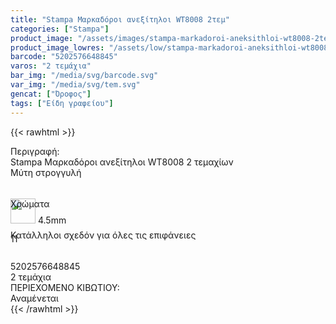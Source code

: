 ```yaml
---
title: "Stampa Μαρκαδόροι ανεξίτηλοι WT8008 2τεμ"
categories: ["Stampa"]
product_image: "/assets/images/stampa-markadoroi-aneksithloi-wt8008-2tem.jpg"
product_image_lowres: "/assets/low/stampa-markadoroi-aneksithloi-wt8008-2tem.jpg"
barcode: "5202576648845"
varos: "2 τεμάχια"
bar_img: "/media/svg/barcode.svg"
var_img: "/media/svg/tem.svg"
gencat: ["Όροφος"]
tags: ["Είδη γραφείου"]
---
```

{{< rawhtml >}}

<style>
 .seee span {
   width: 30px;
   height: 30px;
   border-radius: 50%;
   text-align: center;
    line-height: 30px;
 }
 .sdfcenter div {
   flex-grow: 1;
   box-sizing: border-box;
   height: 50px;
 }
 .sdfn:nth-child(1) {
   flex-basis: 300px;
 }
 .sdfn:nth-child(2) {
   flex-basis: 300px;
 }
 .sdfn:nth-child(3) {
   flex-basis: auto;
 }
  </style>
<div class="product"><div id="sistatika">Περιγραφή:</div><div class="alltext">Stampa Μαρκαδόροι ανεξίτηλοι WT8008 2 τεμαχίων</div>
<div class="sdfcenter sfwb sgg2">
    <div class="sdfn seee">
              <div style="border-radius: 4px;" class="sred stfff sdfaic sjc sp010">Μύτη στρογγυλή</div>
              <div style="border-radius: 0 4px 4px 0;" class="sdfaic sf25 sfwb sp010"><img class="spr" style="left:-10px" width="40px" src="/media/icons/mitibig.svg" alt=""> 4.5mm</div>
            </div>
            <div class="sdfn">
              <div style="border-radius: 4px 0 0 4px;" class="s444 stfff sdfaic sjc sbr4 sbc444 sp010">Χρώματα</div>
              <div style="border-radius: 0 4px 4px 0;" class="steee seee sdfaic sjc sf25 sfwb sgg4 sp010"><span class="sred">1</span><span class="srblue">1</span></div>
            </div>
            <div class="sdfn"><div class="sjc sball2 sbceee sdfaic sfwb sgg10 sp010">Κατάλληλοι σχεδόν για όλες τις επιφάνειες </div></div>
         </div>
         <div class="keno"></div>
<div id="barcode"><div id="barimage1"></div><span id="bartext">5202576648845</span></div><div id="varos"><div id="temimg"></div><span id="varostext">2 τεμάχια</span></div><div id="kivotio">ΠΕΡΙΕΧΟΜΕΝΟ ΚΙΒΩΤΙΟΥ:<br>Αναμένεται</div>
<div class="pimg"></div>
</div>
{{< /rawhtml >}}



